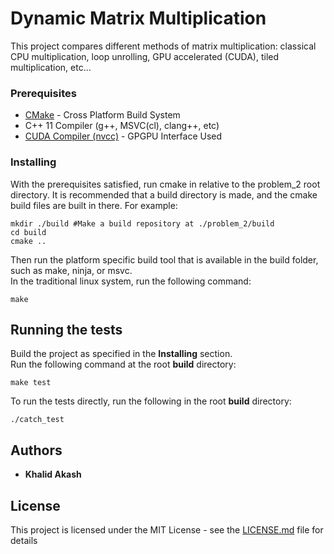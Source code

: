 # Dynamic Matrix Multiplication

This project compares different methods of matrix multiplication: classical CPU multiplication, loop unrolling, GPU accelerated (CUDA), tiled multiplication, etc...

### Prerequisites
* [CMake](https://cmake.org/download/) - Cross Platform Build System  
* C++ 11 Compiler (g++, MSVC(cl), clang++, etc)  
* [CUDA Compiler (nvcc)](https://developer.nvidia.com/cuda-zone) - GPGPU Interface Used

### Installing

With the prerequisites satisfied, run cmake in relative to the problem_2 root directory. It is recommended that a build directory is made, and the cmake build files are built in there. For example:
```
mkdir ./build #Make a build repository at ./problem_2/build  
cd build  
cmake ..
```

Then run the platform specific build tool that is available in the build folder, such as make, ninja, or msvc.  
In the traditional linux system, run the following command:  
```
make
```

## Running the tests

Build the project as specified in the **Installing** section.  
Run the following command at the root **build** directory:
```
make test
```
To run the tests directly, run the following in the root **build** directory:
```
./catch_test
```

## Authors

* **Khalid Akash**

## License

This project is licensed under the MIT License - see the [LICENSE.md](LICENSE.md) file for details

